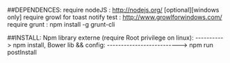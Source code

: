 ##DEPENDENCES:
require nodeJS : http://nodejs.org/
[optional][windows only] require growl for toast notify test : http://www.growlforwindows.com/
require grunt : npm install -g grunt-cli

##INSTALL:
Npm library externe (require Root privilege on linux): ----------> npm install,
Bower lib && config: --------------------------> npm run postInstall


